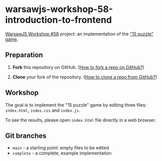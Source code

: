warsawjs-workshop-58-introduction-to-frontend
=============================================

[WarsawJS Workshop #58](https://warsawjs.com/workshops) project: an implementation of the ["15 puzzle" game](https://en.wikipedia.org/wiki/15_puzzle).

Preparation
-----------

1. **Fork** this repository on GitHub. ([How to fork a repo on GitHub?](https://help.github.com/en/articles/fork-a-repo))

2. **Clone** your fork of the repository. ([How to clone a repo from GitHub?](https://help.github.com/en/articles/cloning-a-repository))

Workshop
--------

The goal is to implement the "15 puzzle" game by editing three files: `index.html`, `index.css` and `index.js`.

To see the results, please open `index.html` file directly in a web browser.

Git branches
------------

- `main` - a starting point: empty files to be edited
- `complete` - a complete, example implementation
